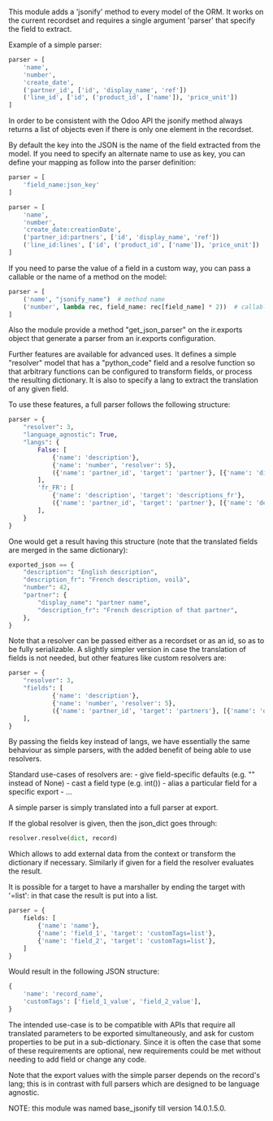 This module adds a 'jsonify' method to every model of the ORM. It works
on the current recordset and requires a single argument 'parser' that
specify the field to extract.

Example of a simple parser:

``` python
parser = [
    'name',
    'number',
    'create_date',
    ('partner_id', ['id', 'display_name', 'ref'])
    ('line_id', ['id', ('product_id', ['name']), 'price_unit'])
]
```

In order to be consistent with the Odoo API the jsonify method always
returns a list of objects even if there is only one element in the
recordset.

By default the key into the JSON is the name of the field extracted from
the model. If you need to specify an alternate name to use as key, you
can define your mapping as follow into the parser definition:

``` python
parser = [
    'field_name:json_key'
]
```

``` python
parser = [
    'name',
    'number',
    'create_date:creationDate',
    ('partner_id:partners', ['id', 'display_name', 'ref'])
    ('line_id:lines', ['id', ('product_id', ['name']), 'price_unit'])
]
```

If you need to parse the value of a field in a custom way, you can pass
a callable or the name of a method on the model:

``` python
parser = [
    ('name', "jsonify_name")  # method name
    ('number', lambda rec, field_name: rec[field_name] * 2))  # callable
]
```

Also the module provide a method "get_json_parser" on the ir.exports
object that generate a parser from an ir.exports configuration.

Further features are available for advanced uses. It defines a simple
"resolver" model that has a "python_code" field and a resolve function
so that arbitrary functions can be configured to transform fields, or
process the resulting dictionary. It is also to specify a lang to
extract the translation of any given field.

To use these features, a full parser follows the following structure:

``` python
parser = {
    "resolver": 3,
    "language_agnostic": True,
    "langs": {
        False: [
            {'name': 'description'},
            {'name': 'number', 'resolver': 5},
            ({'name': 'partner_id', 'target': 'partner'}, [{'name': 'display_name'}])
        ],
        'fr_FR': [
            {'name': 'description', 'target': 'descriptions_fr'},
            ({'name': 'partner_id', 'target': 'partner'}, [{'name': 'description', 'target': 'description_fr'}])
        ],
    }
}
```

One would get a result having this structure (note that the translated
fields are merged in the same dictionary):

``` python
exported_json == {
    "description": "English description",
    "description_fr": "French description, voilà",
    "number": 42,
    "partner": {
        "display_name": "partner name",
        "description_fr": "French description of that partner",
    },
}
```

Note that a resolver can be passed either as a recordset or as an id, so
as to be fully serializable. A slightly simpler version in case the
translation of fields is not needed, but other features like custom
resolvers are:

``` python
parser = {
    "resolver": 3,
    "fields": [
            {'name': 'description'},
            {'name': 'number', 'resolver': 5},
            ({'name': 'partner_id', 'target': 'partners'}, [{'name': 'display_name'}]),
    ],
}
```

By passing the fields key instead of langs, we have essentially the same
behaviour as simple parsers, with the added benefit of being able to use
resolvers.

Standard use-cases of resolvers are: - give field-specific defaults
(e.g. "" instead of None) - cast a field type (e.g. int()) - alias a
particular field for a specific export - ...

A simple parser is simply translated into a full parser at export.

If the global resolver is given, then the json_dict goes through:

``` python
resolver.resolve(dict, record)
```

Which allows to add external data from the context or transform the
dictionary if necessary. Similarly if given for a field the resolver
evaluates the result.

It is possible for a target to have a marshaller by ending the target
with '=list': in that case the result is put into a list.

``` python
parser = {
    fields: [
        {'name': 'name'},
        {'name': 'field_1', 'target': 'customTags=list'},
        {'name': 'field_2', 'target': 'customTags=list'},
    ]
}
```

Would result in the following JSON structure:

``` python
{
    'name': 'record_name',
    'customTags': ['field_1_value', 'field_2_value'],
}
```

The intended use-case is to be compatible with APIs that require all
translated parameters to be exported simultaneously, and ask for custom
properties to be put in a sub-dictionary. Since it is often the case
that some of these requirements are optional, new requirements could be
met without needing to add field or change any code.

Note that the export values with the simple parser depends on the
record's lang; this is in contrast with full parsers which are designed
to be language agnostic.

NOTE: this module was named base_jsonify till version 14.0.1.5.0.
